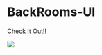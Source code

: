 # BackRooms-UI
[Check It Out!!](https://onepunchman2718.github.io/BackRooms-UI/)


<a href="[https://www.buymeacoffee.com/bridgesense](https://www.buymeacoffee.com/onepunchman_2718)"><img src="https://img.buymeacoffee.com/button-api/?text=Buy me a coffee&emoji=&slug=bridgesense&button_colour=199532&font_colour=ffffff&font_family=Arial&outline_colour=ffffff&coffee_colour=FFDD00" /></a>
